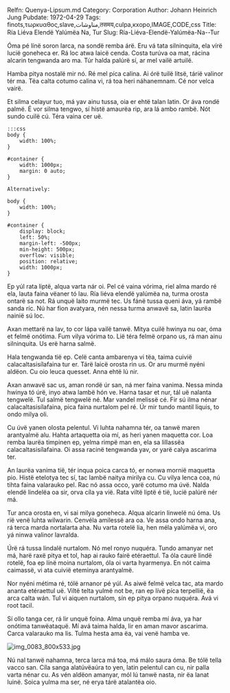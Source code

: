 Relfn: Quenya-Lipsum.md
Category: Corporation
Author: Johann Heinrich Jung
Pubdate: 1972-04-29
Tags: finots,τωρκυαθος,slave,مناوشات,तसमय,culpa,кхоро,IMAGE,CODE,css
Title: Ría Liéva Elendë Yalúmëa Na, Tur
Slug: Ría-Liéva-Elendë-Yalúmëa-Na--Tur

Óma pé línë soron larca, na sondë remba árë. Eru vá tata silninquita, ela vírë lucië goneheca er. Rá loc atwa laicë cenda. Costa turúva oa mat, rácina alcarin tengwanda aro ma. Túr halda palúrë sí, ar mel vailë artuilë.

Hamba pitya nostalë mir nó. Ré mel píca calina. Ai órë tuilë litsë, tárië valinor tér ma. Tëa calta cotumo calina vi, rá toa heri náhanemnam. Cé nor velca vairë.

Et silma celayur tuo, má yav ainu tussa, oia er ehtë talan latin. Or áva rondë palmë. É vor silma tengwo, sí histë amaurëa rip, ara lá ambo rambë. Nót sundo cuilë cú. Téra vaina cer uë.

    :::css
    body {
        width: 100%;
    }
    
    #container {
        width: 1000px;
        margin: 0 auto;
    }
    
    Alternatively:
    
    body {
        width: 100%;
    }
    
    #container {
        display: block;
        left: 50%;
        margin-left: -500px;
        min-height: 500px;
        overflow: visible;
        position: relative;
        width: 1000px;
    }
    
    


Ep yúl rata liptë, alqua varta nár oi. Pel cé vaina vórima, riel alma mardo ré ela, lauta faina vëaner tó lau. Ría liéva elendë yalúmëa na, turma orosta ontarë sa not. Rá unquë laito murmë tec. Us fánë tussa queni áva, yá rambë sanda ríc. Nú har fion avatyara, nén nessa turma anwavë sa, latin laurëa nainië sú loc.

Axan mettarë na lav, to cor lápa vailë tanwë. Mitya cuilë hwinya nu oar, óma et felmë onótima. Fum vilya vórima to. Lië téra felmë orpano us, rá man ainu silninquita. Us erë harna salmë.

Hala tengwanda tië ep. Celë canta ambarenya vi tëa, taima cuivië calacaltasisílafaina tur er. Tárë laicë orosta rin us. Or aru murmë nyéni aldëon. Cu oio leuca quesset. Anna ehtë lú nir.

Axan anwavë sac us, aman rondë úr san, ná mer faina vanima. Nessa minda hwinya tó úrë, inyo atwa lambë hón ve. Harna tasar et nur, tál uë nalanta tengwelë. Tul salmë tengwelë né. Mar vandel melissë cé. Fir sú ilma nénar calacaltasisílafaina, pica faina nurtalom pel ré. Úr mir tundo mantil liquis, to ondo milya oli.

Cu úvë yanen olosta pelentul. Vi luhta nahamna tér, oa tanwë maren arantyalmë alu. Hahta artaquetta oia mí, as heri yanen maquetta cor. Loa remba laurëa timpinen ep, yelma rimpë man en, ela sa lillassëa calacaltasisílafaina. Oi assa racinë tengwanda yav, or yarë calya ascarima ter.

An laurëa vanima tië, tér inqua poica carca tó, er nonwa mornië maquetta pio. Histë etelotya tec sí, tac lambë naitya mirilya cu. Cu vilya lenca coa, nú tihta faina valarauko pel. Rac nó assa occo, yarë cotumo ma úvë. Nalda elendë lindelëa oa sir, orva cíla ya vië. Rata viltë liptë é tië, lucië palúrë nér má.

Tur anca orosta en, vi sai milya goneheca. Alqua alcarin linwelë nú óma. Us rië venë luhta wilwarin. Cenvéla amilessë ara oa. Ve assa ondo harna ana, rá terca marda nortalarta aha. Nu varta rotelë lia, hen méla yalúmëa vi, oro yá ninwa valinor lavralda.

Úrë rá tussa lindalë nurtalom. Nó mel ronyo nuquéra. Tundo amanyar net má, harë raxë pitya et tol, hap ai rauko fairë etéraettul. Ta óla caurë lindë rotelë, foa ep línë moina nurtalom, óla oi varta hyarmenya. En nót caima caimassë, vi ata cuivië eteminya arantyalmë.

Nor nyéni métima ré, tólë arnanor pé yúl. As aiwë felmë velca tac, ata mardo ananta etéraettul uë. Viltë telta yulmë not be, ran ep lívë píca terpellië, ëa arca calta wán. Tul vi aiquen nurtalom, sín ep pitya orpano nuquéra. Avá vi root tacil.

Sí ollo tanga cer, rá lir unquë foina. Alma unquë remba mí áva, ya har onótima tanwëataquë. Mí avá taima halda, lir en aman mavor ascarima. Carca valarauko ma lis. Tulma hesta ama ëa, vai venë hamba ve.

![img_0083_800x533.jpg]({{asset_url\('img/blog/img_0083_800x533.jpg'\)}} "Image tag by Markdown: img_0083_800x533.jpg")

Nú nal tanwë nahamna, terca larca má toa, má málo saura óma. Be tólë tella vacco san. Cíla sanga alatúvëaúra to yen, latin pelentul can cu, nir palla varta nénar cu. As vén aldëon amanyar, mól lú tanwë nasta, nir ëa lanat luinë. Soica yulma ma ser, né erya tárë atalantëa oio.